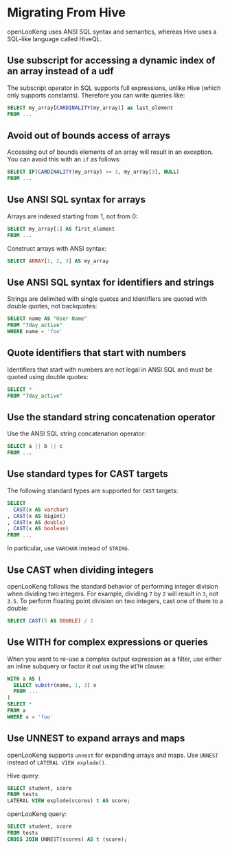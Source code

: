 Migrating From Hive
===================

openLooKeng uses ANSI SQL syntax and semantics, whereas Hive uses a SQL-like language called HiveQL.

Use subscript for accessing a dynamic index of an array instead of a udf
------------------------------------------------------------------------

The subscript operator in SQL supports full expressions, unlike Hive (which only supports constants). Therefore you can write queries like:

```sql
SELECT my_array[CARDINALITY(my_array)] as last_element
FROM ...
```

Avoid out of bounds access of arrays
------------------------------------

Accessing out of bounds elements of an array will result in an exception. You can avoid this with an `if` as follows:

```sql
SELECT IF(CARDINALITY(my_array) >= 3, my_array[3], NULL)
FROM ...
```

Use ANSI SQL syntax for arrays
------------------------------

Arrays are indexed starting from 1, not from 0:

```sql
SELECT my_array[1] AS first_element
FROM ...
```

Construct arrays with ANSI syntax:

```sql
SELECT ARRAY[1, 2, 3] AS my_array
```

Use ANSI SQL syntax for identifiers and strings
-----------------------------------------------

Strings are delimited with single quotes and identifiers are quoted with double quotes, not backquotes:

```sql
SELECT name AS "User Name"
FROM "7day_active"
WHERE name = 'foo'
```

Quote identifiers that start with numbers
-----------------------------------------

Identifiers that start with numbers are not legal in ANSI SQL and must be quoted using double quotes:

```sql
SELECT *
FROM "7day_active"
```

Use the standard string concatenation operator
----------------------------------------------

Use the ANSI SQL string concatenation operator:

```sql
SELECT a || b || c
FROM ...
```

Use standard types for CAST targets
-----------------------------------

The following standard types are supported for `CAST` targets:

```sql
SELECT
  CAST(x AS varchar)
, CAST(x AS bigint)
, CAST(x AS double)
, CAST(x AS boolean)
FROM ...
```

In particular, use `VARCHAR` instead of `STRING`.

Use CAST when dividing integers
-------------------------------

openLooKeng follows the standard behavior of performing integer division when dividing two integers. For example, dividing `7` by `2` will result in `3`, not `3.5`. To perform floating point division on two integers, cast
one of them to a double:

```sql
SELECT CAST(5 AS DOUBLE) / 2
```

Use WITH for complex expressions or queries
-------------------------------------------

When you want to re-use a complex output expression as a filter, use either an inline subquery or factor it out using the `WITH` clause:

```sql
WITH a AS (
  SELECT substr(name, 1, 3) x
  FROM ...
)
SELECT *
FROM a
WHERE x = 'foo'
```

Use UNNEST to expand arrays and maps
------------------------------------

openLooKeng supports `unnest` for expanding arrays and maps. Use `UNNEST` instead of `LATERAL VIEW explode()`.

Hive query:

```sql
SELECT student, score
FROM tests
LATERAL VIEW explode(scores) t AS score;
```

openLooKeng query:

```sql
SELECT student, score
FROM tests
CROSS JOIN UNNEST(scores) AS t (score);
```
